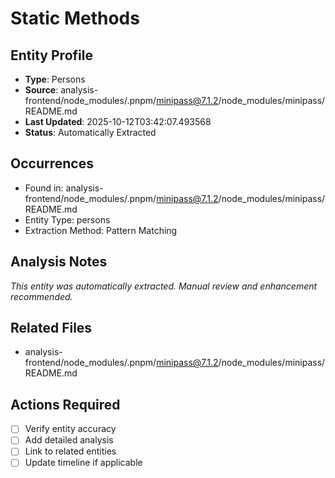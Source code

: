 # Static Methods

## Entity Profile
- **Type**: Persons
- **Source**: analysis-frontend/node_modules/.pnpm/minipass@7.1.2/node_modules/minipass/README.md
- **Last Updated**: 2025-10-12T03:42:07.493568
- **Status**: Automatically Extracted

## Occurrences
- Found in: analysis-frontend/node_modules/.pnpm/minipass@7.1.2/node_modules/minipass/README.md
- Entity Type: persons
- Extraction Method: Pattern Matching

## Analysis Notes
*This entity was automatically extracted. Manual review and enhancement recommended.*

## Related Files
- analysis-frontend/node_modules/.pnpm/minipass@7.1.2/node_modules/minipass/README.md

## Actions Required
- [ ] Verify entity accuracy
- [ ] Add detailed analysis
- [ ] Link to related entities
- [ ] Update timeline if applicable
